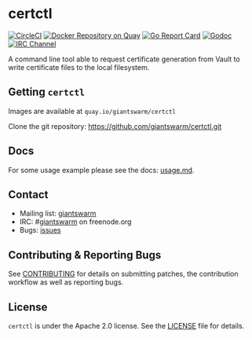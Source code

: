 # certctl

[![CircleCI](https://circleci.com/gh/giantswarm/certctl.svg?style=shield)](https://circleci.com/gh/giantswarm/certctl)
[![Docker Repository on Quay](https://quay.io/repository/giantswarm/certctl/status "Docker Repository on Quay")](https://quay.io/repository/giantswarm/certctl)
[![Go Report Card](https://goreportcard.com/badge/github.com/giantswarm/certctl)](https://goreportcard.com/report/github.com/giantswarm/certctl)
[![Godoc](https://godoc.org/github.com/giantswarm/certctl?status.svg)](http://godoc.org/github.com/giantswarm/certctl)
[![IRC Channel](https://img.shields.io/badge/irc-%23giantswarm-blue.svg)](https://kiwiirc.com/service/irc.freenode.net/#giantswarm)

A command line tool able to request certificate generation from Vault to write certificate files to the local filesystem.

## Getting `certctl`

Images are available at `quay.io/giantswarm/certctl`

Clone the git repository: https://github.com/giantswarm/certctl.git

## Docs

For some usage example please see the docs: [usage.md](/docs/usage.md).

## Contact

- Mailing list: [giantswarm](https://groups.google.com/forum/!forum/giantswarm)
- IRC: #[giantswarm](irc://irc.freenode.org:6667/#giantswarm) on freenode.org
- Bugs: [issues](https://github.com/giantswarm/certctl/issues)

## Contributing & Reporting Bugs

See [CONTRIBUTING](CONTRIBUTING.md) for details on submitting patches, the contribution workflow as well as reporting bugs.

## License

`certctl` is under the Apache 2.0 license. See the [LICENSE](LICENSE) file for details.
